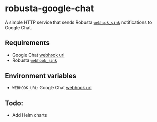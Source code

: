 # robusta-google-chat

A simple HTTP service that sends Robusta [`webhook_sink`](https://docs.robusta.dev/master/configuration/sinks/webhook.html) notifications to Google Chat.

## Requirements

- Google Chat [webhook url](https://developers.google.com/chat/how-tos/webhooks#create_a_webhook)
- Robusta [`webhook_sink`](https://docs.robusta.dev/master/configuration/sinks/webhook.html)

## Environment variables
- `WEBHOOK_URL`: Google Chat [webhook url](https://developers.google.com/chat/how-tos/webhooks#create_a_webhook)

## Todo:
- Add Helm charts
